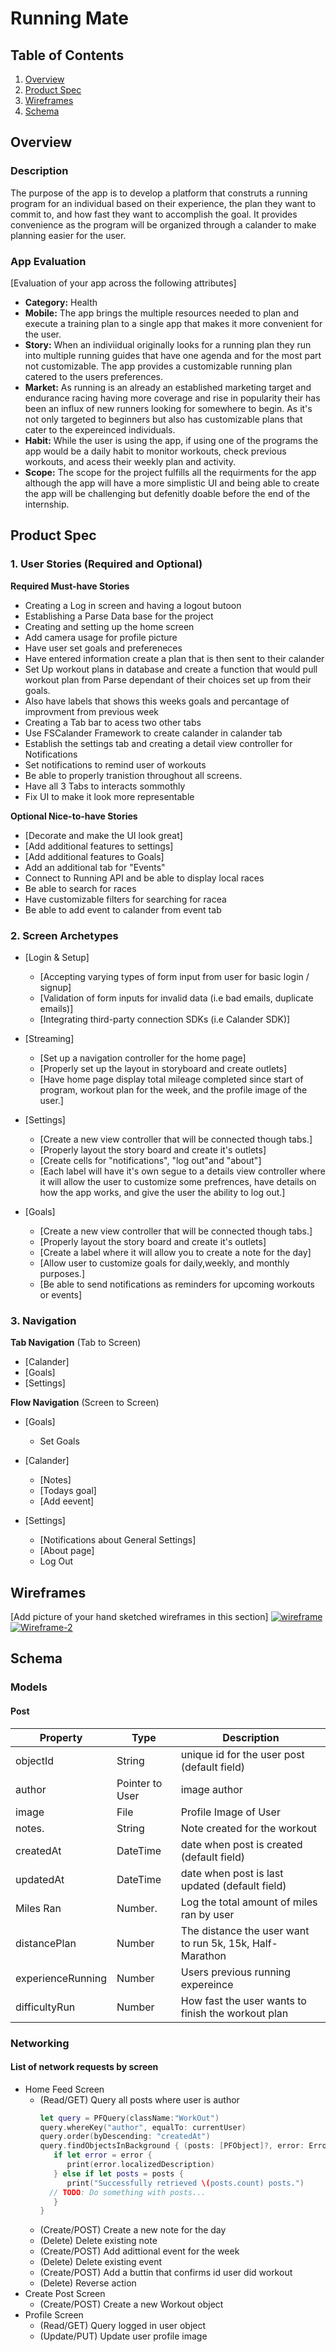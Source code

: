 # Running Mate

## Table of Contents
1. [Overview](#Overview)
1. [Product Spec](#Product-Spec)
1. [Wireframes](#Wireframes)
2. [Schema](#Schema)

## Overview
### Description
The purpose of the app is to develop a platform that construts a running program for an individual based on their experience, the plan they want to commit to, and how fast they want to accomplish the goal. It provides convenience as the program will be organized through a calander to make planning easier for the user.
### App Evaluation
[Evaluation of your app across the following attributes]
- **Category:**
Health 
- **Mobile:**
The app brings the multiple resources needed to plan and execute a training plan to a single app that makes it more convenient for the user.
- **Story:**
When an indiviidual originally looks for a running plan they run into multiple running guides that have one agenda and for the most part not customizable. The app provides a customizable running plan catered to the users preferences.
- **Market:**
As running is an already an established marketing target and endurance racing having more coverage and rise in popularity their has been an influx of new runners looking for somewhere to begin. As it's not only targeted to beginners but also has customizable plans that cater to the expereinced individuals.
- **Habit:**
While the user is using the app, if using one of the programs the app would be a daily habit to monitor workouts, check previous workouts, and acess their weekly plan and activity. 
- **Scope:**
The scope for the project fulfills all the requirments for the app although the app will have a more simplistic UI and being able to create the app will be challenging but defenitly doable before the end of the internship.
## Product Spec

### 1. User Stories (Required and Optional)

**Required Must-have Stories**

* Creating a Log in screen and having a logout butoon
* Establishing a Parse Data base for the project
* Creating and setting up the home screen
* Add camera usage for profile picture
* Have user set goals and prefereneces
* Have entered information create a plan that is then sent to their calander
* Set Up workout plans in database and create a function that would pull workout plan
  from Parse dependant of their choices set up from their goals.
* Also have labels that shows this weeks goals and percantage of improvment from previous week
* Creating a Tab bar to acess two other tabs
* Use FSCalander Framework to create calander in calander tab
* Establish the settings tab and creating a detail view controller for Notifications
* Set notifications to remind user of workouts
* Be able to properly tranistion throughout all screens.
* Have all 3 Tabs to interacts sommothly
* Fix UI to make it look more representable


**Optional Nice-to-have Stories**

* [Decorate and make the UI look great]
* [Add additional features to settings]
* [Add additional features to Goals]
*  Add an additional tab for "Events"
* Connect to Running API and be able to display local races
* Be able to search for races
* Have customizable filters for searching for racea
* Be able to add event to calander from event tab

### 2. Screen Archetypes

* [Login & Setup]
   * [Accepting varying types of form input from user for basic login / signup]
   * [Validation of form inputs for invalid data (i.e bad emails, duplicate emails)]
   * [Integrating third-party connection SDKs (i.e Calander SDK)]
 
* [Streaming]
   * [Set up a navigation controller for the home page]
   * [Properly set up the layout in storyboard and create outlets]
   * [Have home page display total mileage completed since start of program, workout plan for the week, and the profile image of the user.]

* [Settings]
   * [Create a new view controller that will be connected though tabs.]
   * [Properly layout the story board and create it's outlets]
   * [Create cells for "notifications", "log out"and "about"]
   * [Each label will have it's own segue to a details view controller where it will allow the user to customize some prefrences, have details on how the app works, and give the user the ability to log out.]
 * [Goals]
   * [Create a new view controller that will be connected though tabs.]
   * [Properly layout the story board and create it's outlets]
   * [Create a label where it will allow you to create a note for the day]
   * [Allow user to customize goals for daily,weekly, and monthly purposes.]
   * [Be able to send notifications as reminders for upcoming workouts or events]
 

### 3. Navigation

**Tab Navigation** (Tab to Screen)

* [Calander]
* [Goals]
* [Settings]

**Flow Navigation** (Screen to Screen)

* [Goals]
    * Set Goals
   
* [Calander]
   * [Notes]
   * [Todays goal]
   * [Add eevent]
* [Settings]
   * [Notifications about General Settings]
   * [About page]
   * Log Out
   
   
## Wireframes
[Add picture of your hand sketched wireframes in this section]
<a href="https://ibb.co/rvmppg3"><img src="https://i.ibb.co/x3DggyY/wireframe.jpg" alt="wireframe" border="0"></a>
<a href="https://ibb.co/cgz6P1m"><img src="https://i.ibb.co/kHY4pxd/Wireframe-2.jpg" alt="Wireframe-2" border="0"></a>

## Schema 
### Models
#### Post

   | Property      | Type     | Description |
   | ------------- | -------- | ------------|
   | objectId      | String   | unique id for the user post (default field) |
   | author        | Pointer to User| image author |
   | image         | File     | Profile Image of User |
   | notes.        | String   | Note created for the workout |
   | createdAt     | DateTime | date when post is created (default field) |
   | updatedAt     | DateTime | date when post is last updated (default field) |
   | Miles Ran     | Number.  | Log the total amount of miles ran by user |
   | distancePlan  | Number   | The distance the user want to run 5k, 15k, Half- Marathon|
   | experienceRunning| Number   | Users previous running expereince|
   | difficultyRun | Number    | How fast the user wants to finish the workout plan|

### Networking
#### List of network requests by screen
   - Home Feed Screen
      - (Read/GET) Query all posts where user is author
         ```swift
         let query = PFQuery(className:"WorkOut")
         query.whereKey("author", equalTo: currentUser)
         query.order(byDescending: "createdAt")
         query.findObjectsInBackground { (posts: [PFObject]?, error: Error?) in
            if let error = error { 
               print(error.localizedDescription)
            } else if let posts = posts {
               print("Successfully retrieved \(posts.count) posts.")
           // TODO: Do something with posts...
            }
         }
         ```
      - (Create/POST) Create a new note for the day
      - (Delete) Delete existing note
      - (Create/POST) Add adittional event for the week
      - (Delete) Delete existing event
      - (Create/POST) Add a buttin that confirms id user did workout
      - (Delete) Reverse action 
   - Create Post Screen
      - (Create/POST) Create a new Workout object
   - Profile Screen
      - (Read/GET) Query logged in user object
      - (Update/PUT) Update user profile image


